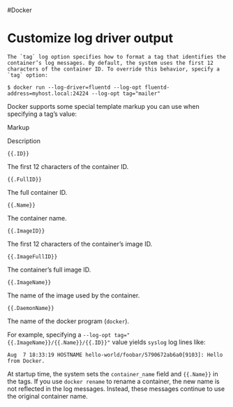 #Docker 
# Customize log driver output
	The `tag` log option specifies how to format a tag that identifies the container’s log messages. By default, the system uses the first 12 characters of the container ID. To override this behavior, specify a `tag` option:

```
$ docker run --log-driver=fluentd --log-opt fluentd-address=myhost.local:24224 --log-opt tag="mailer"
```

Docker supports some special template markup you can use when specifying a tag’s value:

Markup

Description

`{{.ID}}`

The first 12 characters of the container ID.

`{{.FullID}}`

The full container ID.

`{{.Name}}`

The container name.

`{{.ImageID}}`

The first 12 characters of the container’s image ID.

`{{.ImageFullID}}`

The container’s full image ID.

`{{.ImageName}}`

The name of the image used by the container.

`{{.DaemonName}}`

The name of the docker program (`docker`).

For example, specifying a `--log-opt tag="{{.ImageName}}/{{.Name}}/{{.ID}}"` value yields `syslog` log lines like:

```none
Aug  7 18:33:19 HOSTNAME hello-world/foobar/5790672ab6a0[9103]: Hello from Docker.
```

At startup time, the system sets the `container_name` field and `{{.Name}}` in the tags. If you use `docker rename` to rename a container, the new name is not reflected in the log messages. Instead, these messages continue to use the original container name.